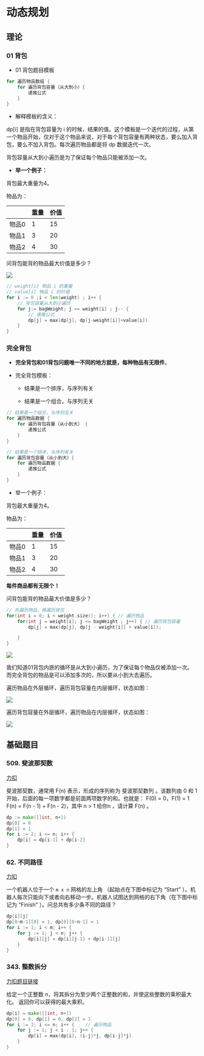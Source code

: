 # 动态规划

## 理论

### 01 背包

* 01 背包题目模板

```go
for 遍历物品数组 {
    for 遍历背包容量（从大到小）{
        递推公式
    }
}
```

* 解释模板的含义：

dp[i] 是指在背包容量为 i 的时候，结果的值。这个模板是一个迭代的过程，从第一个物品开始，仅对于这个物品来说，对于每个背包容量有两种状态，要么加入背包，要么不加入背包。每次遍历物品都是将 dp 数据迭代一次。

背包容量从大到小遍历是为了保证每个物品只能被添加一次。

* **举一个例子：**

背包最大重量为4。

物品为：

|     | 重量  | 价值  |
| --- | --- | --- |
| 物品0 | 1   | 15  |
| 物品1 | 3   | 20  |
| 物品2 | 4   | 30  |

问背包能背的物品最大价值是多少？

![](./images/1.png)

```go
// weight[i] 物品 i 的重量
// value[i] 物品 i 的价值
for i := 0 ;i < len(weight) ; i++ {
    // 背包容量从大到小遍历
    for j:= bagWeight; j >= weight[i] ; j-- {
        // 递推公式
        dp[j] = max(dp[j], dp[j-weight[i]]+value[i])
    }
}
```

### 完全背包

* **完全背包和01背包问题唯一不同的地方就是，每种物品有无限件**。

* 完全背包模板：
  
  * 结果是一个排序，与序列有关
  
  * 结果是一个组合，与序列无关

```go
// 结果是一个组合，与序列无关
for 遍历物品数据 {
    for 遍历背包容量（从小到大） {
        递推公式
    }
}
```

```go
// 结果是一个排序，与序列有关
for 遍历背包容量（从小到大）{
    for 遍历物品数据 {
        递推公式
    }
}
```

* 举一个例子：

背包最大重量为4。

物品为：

|     | 重量  | 价值  |
| --- | --- | --- |
| 物品0 | 1   | 15  |
| 物品1 | 3   | 20  |
| 物品2 | 4   | 30  |

**每件商品都有无限个！**

问背包能背的物品最大价值是多少？

```go
// 先遍历物品，再遍历背包
for(int i = 0; i < weight.size(); i++) { // 遍历物品
    for(int j = weight[i]; j <= bagWeight ; j++) { // 遍历背包容量
        dp[j] = max(dp[j], dp[j - weight[i]] + value[i]);

    }
}
```

![](./images/2.jpg)

我们知道01背包内嵌的循环是从大到小遍历，为了保证每个物品仅被添加一次。而完全背包的物品是可以添加多次的，所以要从小到大去遍历。

遍历物品在外层循环，遍历背包容量在内层循环，状态如图：

![](./images/3.jpg)

遍历背包容量在外层循环，遍历物品在内层循环，状态如图：

![](./images/4.png)

## 基础题目

### 509. 斐波那契数

[力扣](https://leetcode.cn/problems/fibonacci-number/)

斐波那契数，通常用 F(n) 表示，形成的序列称为 斐波那契数列 。该数列由 0 和 1 开始，后面的每一项数字都是前面两项数字的和。也就是： F(0) = 0，F(1) = 1 F(n) = F(n - 1) + F(n - 2)，其中 n > 1 给你n ，请计算 F(n) 。

```go
dp := make([]int, n+1)
dp[0] = 0
dp[1] = 1
for i := 2; i <= n; i++ {
    dp[i] = dp[i-1] + dp[i-2]
}
```

### 62. 不同路径

[力扣](https://leetcode.cn/problems/unique-paths/)

一个机器人位于一个 `m x n` 网格的左上角 （起始点在下图中标记为 “Start” ）。机器人每次只能向下或者向右移动一步。机器人试图达到网格的右下角（在下图中标记为 “Finish” ）。问总共有多少条不同的路径？

```go
dp[i][j]
dp[0~m-1][0] = 1, dp[0][0~n-1] = 1
for i := 1; i < m; i++ {
    for j := 1; j < n; j++ {
        dp[i][j] = dp[i][j-1] + dp[i-1][j]    
    }
}
```

### 343. 整数拆分

[力扣题目链接](https://leetcode.cn/problems/integer-break/)

给定一个正整数 n，将其拆分为至少两个正整数的和，并使这些整数的乘积最大化。 返回你可以获得的最大乘积。

```go
dp[i] = make([]int, n+1)
dp[0] = 0, dp[1] = 0, dp[2] = 1
for i := 3; i <= n; i++ {    // 遍历物品
    for j := 1; j < i - 1; j++ {
        dp[i] = max(dp[i], (i-j)*j, dp[i-j]*j)
    }
}
```
